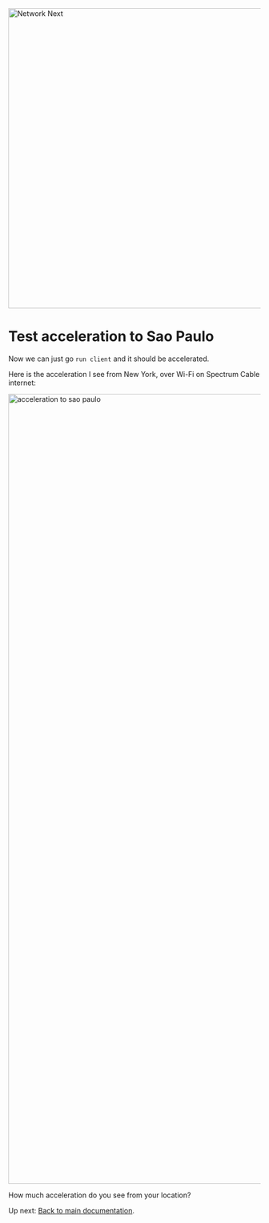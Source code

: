 <img src="https://static.wixstatic.com/media/799fd4_0512b6edaeea4017a35613b4c0e9fc0b~mv2.jpg/v1/fill/w_1200,h_140,al_c,q_80,usm_0.66_1.00_0.01/networknext_logo_colour_black_RGB_tightc.jpg" alt="Network Next" width="600"/>

<br>

# Test acceleration to Sao Paulo

Now we can just go `run client` and it should be accelerated.

Here is the acceleration I see from New York, over Wi-Fi on Spectrum Cable internet:

<img width="1579" alt="acceleration to sao paulo" src="https://github.com/user-attachments/assets/52427ad6-53f0-48e5-bec7-8d47cae078bb" />

How much acceleration do you see from your location?

Up next: [Back to main documentation](README.md).
